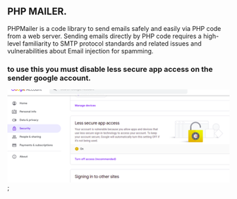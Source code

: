 ## PHP MAILER.
PHPMailer is a code library to send emails safely and easily via PHP code from a web server. Sending emails directly by PHP code requires a high-level familiarity to SMTP protocol standards and related issues and vulnerabilities about Email injection for spamming.
### to use this you must disable less secure app access on the sender google account.
![](croped.png);